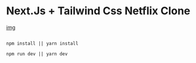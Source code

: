 # Next.Js + Tailwind Css Netflix Clone

[img]("https://ibb.co/XkWppZW")

```

npm install || yarn install

npm run dev || yarn dev

```
